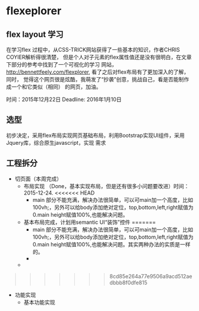 # flexeplorer

## flex layout 学习

在学习flex 过程中，从CSS-TRICK网站获得了一些基本的知识，作者CHRIS COYIER解析得很清楚，
但是个人对子元素的flex属性值还是没有很明白，在文章下部分的参考中找到了一个可视化的学习
网站，http://bennettfeely.com/flexplorer,  看了之后对flex布局有了更加深入的了解，同时，
觉得这个网页很是炫酷，我萌发了“抄袭”创意，挑战自己，看是否能制作成一个和它类似（相同）
的网页，加油。

时间：2015年12月22日
Deadline: 2016年1月10日

## 选型

初步决定，采用flex布局实现网页基础布局，利用Bootstrap实现UI组件，采用Jquery库，综合原生javascript，实现
需求

## 工程拆分
+ 切页面（本周完成）
  + 布局实现 （Done，基本实现布局，但是还有很多小问题要改进）时间：2015-12-24.
<<<<<<< HEAD
    + main 部分不能充满，解决办法很简单，可以可main加一个高度，比如100vh;，另外可以给body添加绝对定位，top,bottom,left,right赋值为0.main height赋值100%,也能解决问题。
  + 基本布局完成，计划用semantic UI“装饰”控件 
=======
    + main 部分不能充满，解决办法很简单，可以可main加一个高度，比如100vh;，另外可以给body添加绝对定位，top,bottom,left,right赋值为0.main height赋值100%,也能解决问题。其实两种办法的实质是一样的。
    + 
  + 
>>>>>>> 8cd85e264a77e9506a9acd512aedbbb8f0dfe815
+ 功能实现
  + 基本功能实现
